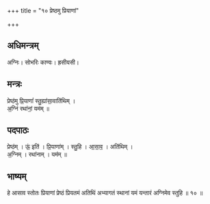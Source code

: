 +++
title = "१० प्रेष्ठमु प्रियाणां"

+++
## अधिमन्त्रम्
अग्निः। सोभरिः काण्वः। ह्रसीयसी।

## मन्त्रः
प्रेष्ठ॑मु प्रि॒याणां॑ स्तु॒ह्या॑सा॒वाति॑थिम् ।  
अ॒ग्निं रथा॑नां॒ यम॑म् ॥

## पदपाठः
प्रेष्ठ॑म् । ऊं॒ इति॑ । प्रि॒याणा॑म् । स्तु॒हि । आ॒सा॒व॒ । अति॑थिम् ।  
अ॒ग्निम् । रथा॑नाम् । यम॑म् ॥

## भाष्यम्
हे आसाव स्तोतः प्रियाणां प्रेष्ठं प्रियतमं अतिथिं अभ्यागतं स्थानां यमं यन्तारं अग्निमेव स्तुहि ॥ १० ॥